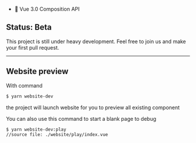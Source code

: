 
* 💪 Vue 3.0 Composition API

## Status: Beta

This project is still under heavy development. Feel free to join us and make your first pull request.

---

## Website preview
With command
```bash
$ yarn website-dev
```
the project will launch website for you to preview all existing component

You can also use this command to start a blank page to debug
```bash
$ yarn website-dev:play
//source file: ./website/play/index.vue
```

